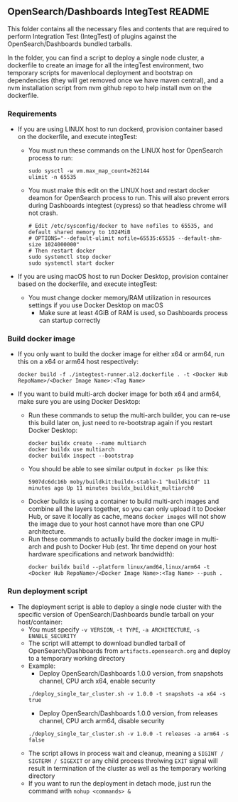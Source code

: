 ## OpenSearch/Dashboards IntegTest README

This folder contains all the necessary files and contents that are required to perform Integration Test (IntegTest) of plugins against
the OpenSearch/Dashboards bundled tarballs.

In the folder, you can find a script to deploy a single node cluster, a dockerfile to create an image for all the integTest environment,
two temporary scripts for mavenlocal deployment and bootstrap on dependencies (they will get removed once we have maven central), and a
nvm installation script from nvm github repo to help install nvm on the dockerfile.

### Requirements
* If you are using LINUX host to run dockerd, provision container based on the dockerfile, and execute integTest:
  * You must run these commands on the LINUX host for OpenSearch process to run:
    ```
    sudo sysctl -w vm.max_map_count=262144
    ulimit -n 65535
    ```

  * You must make this edit on the LINUX host and restart docker deamon for OpenSearch process to run.
    This will also prevent errors during Dashboards integtest (cypress) so that headless chrome will not crash.
    ```
    # Edit /etc/sysconfig/docker to have nofiles to 65535, and default shared memory to 1024MiB
    # OPTIONS="--default-ulimit nofile=65535:65535 --default-shm-size 1024000000"
    # Then restart docker
    sudo systemctl stop docker
    sudo systemctl start docker
    ```

* If you are using macOS host to run Docker Desktop, provision container based on the dockerfile, and execute integTest:
  * You must change docker memory/RAM utilization in resources settings if you use Docker Desktop on macOS
    * Make sure at least 4GiB of RAM is used, so Dashboards process can startup correctly

### Build docker image
* If you only want to build the docker image for either x64 or arm64, run this on a x64 or arm64 host respectively:
  ```
  docker build -f ./integtest-runner.al2.dockerfile . -t <Docker Hub RepoName>/<Docker Image Name>:<Tag Name>
  ```

* If you want to build multi-arch docker image for both x64 and arm64, make sure you are using Docker Desktop:
  * Run these commands to setup the multi-arch builder, you can re-use this build later on, just need to re-bootstrap again if you restart Docker Desktop:
    ```
    docker buildx create --name multiarch
    docker buildx use multiarch
    docker buildx inspect --bootstrap
    ```
  * You should be able to see similar output in `docker ps` like this:
    ```
    5907dc6dc16b moby/buildkit:buildx-stable-1 "buildkitd" 11 minutes ago Up 11 minutes buildx_buildkit_multiarch0
    ```
  * Docker buildx is using a container to build multi-arch images and combine all the layers together, so you can only upload it to Docker Hub,
    or save it locally as cache, means `docker images` will not show the image due to your host cannot have more than one CPU architecture.
  * Run these commands to actually build the docker image in multi-arch and push to Docker Hub (est. 1hr time depend on your host hardware specifications and network bandwidth):
    ```
    docker buildx build --platform linux/amd64,linux/arm64 -t <Docker Hub RepoName>/<Docker Image Name>:<Tag Name> --push .
    ```

### Run deployment script
* The deployment script is able to deploy a single node cluster with the specific version of OpenSearch/Dashboards bundle tarball on your host/container:
  * You must specify `-v VERSION`, `-t TYPE`, `-a ARCHITECTURE`, `-s ENABLE_SECURITY`
  * The script will attempt to download bundled tarball of OpenSearch/Dashboards from `artifacts.opensearch.org` and deploy to a temporary working directory
  * Example:
    * Deploy OpenSearch/Dashboards 1.0.0 version, from snapshots channel, CPU arch x64, enable security
    ```
    ./deploy_single_tar_cluster.sh -v 1.0.0 -t snapshots -a x64 -s true

    ```
    * Deploy OpenSearch/Dashboards 1.0.0 version, from releases channel, CPU arch arm64, disable security
    ```
    ./deploy_single_tar_cluster.sh -v 1.0.0 -t releases -a arm64 -s false
    ```
  * The script allows in process wait and cleanup, meaning a `SIGINT / SIGTERM / SIGEXIT` or any child process throlwing `EXIT` signal will result in termination of the
    cluster as well as the temporary working directory
  * If you want to run the deployment in detach mode, just run the command with `nohup <commands> &`


